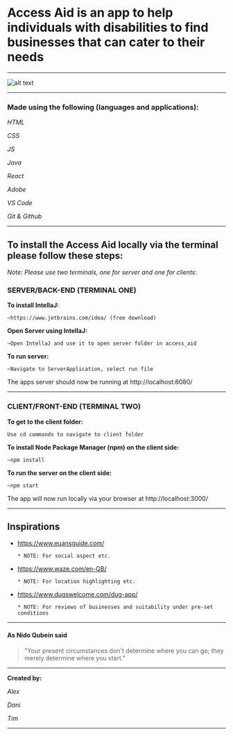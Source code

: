 # Access Aid is an app to help individuals with disabilities to find businesses that can cater to their needs

-----------------------------------------------------------------------------

![alt text](https://i2.wp.com/wheelchairtravel.org/wp-content/uploads/2020/06/popup-feature-1.jpg?fit=760%2C440&ssl=1 "No Limits")

-----------------------------------------------------------------------------

### Made using the following (languages and applications):

  *HTML*

  *CSS*

  *JS*
  
  *Java*

  *React*

  *Adobe*
  
  *VS Code*

  *Git & Github*

-----------------------------------------------------------------------------

## To install the Access Aid locally via the terminal please follow these steps:

*Note: Please use two terminals, one for server and one for clients*:

### SERVER/BACK-END (TERMINAL ONE)

**To install IntellaJ:**

    ~https://www.jetbrains.com/idea/ (free download)
    
**Open Server using IntellaJ:**

    ~Open IntellaJ and use it to open server folder in access_aid

**To run server:**

    ~Navigate to ServerApplication, select run file

The apps server should now be running at http://localhost:8080/

-----------------------------------------------------------------------------

### CLIENT/FRONT-END (TERMINAL TWO)

**To get to the client folder:**

    Use cd commands to navigate to client folder

**To install Node Package Manager (npm) on the client side:**

    ~npm install

**To run the server on the client side:**

    ~npm start

The app will now run locally via your browser at http://localhost:3000/

----------------------------------------------------------------------------- 

## Inspirations

* https://www.euansguide.com/

      * NOTE: For social aspect etc.

* https://www.waze.com/en-GB/
     
      * NOTE: For location highlighting etc.

* https://www.dugswelcome.com/dug-app/

      * NOTE: For reviews of businesses and suitability under pre-set conditions

----------------------------------------------------------------------------- 

#### As Nido Qubein said 

> "Your present circumstances don't determine where you can go; they merely determine where you start." 

-----------------------------------------------------------------------------

**Created by:**

*Alex*

*Dani*

*Tim*

----------------------------------------------------------------------------- 

